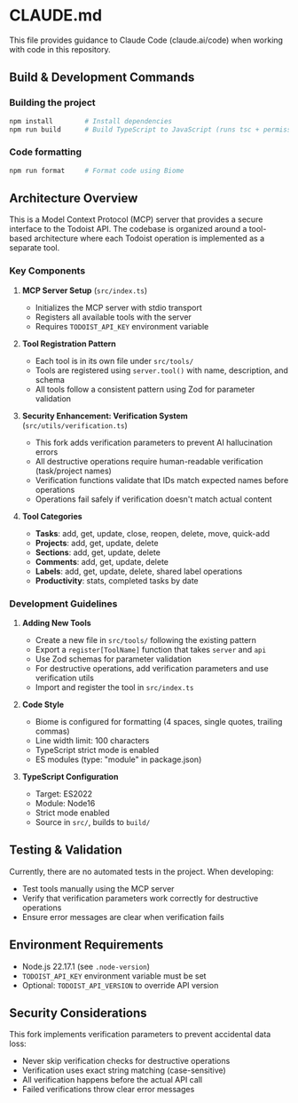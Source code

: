 # CLAUDE.md

This file provides guidance to Claude Code (claude.ai/code) when working with code in this repository.

## Build & Development Commands

### Building the project
```bash
npm install        # Install dependencies
npm run build      # Build TypeScript to JavaScript (runs tsc + permissions)
```

### Code formatting
```bash
npm run format     # Format code using Biome
```

## Architecture Overview

This is a Model Context Protocol (MCP) server that provides a secure interface to the Todoist API. The codebase is organized around a tool-based architecture where each Todoist operation is implemented as a separate tool.

### Key Components

1. **MCP Server Setup** (`src/index.ts`)
   - Initializes the MCP server with stdio transport
   - Registers all available tools with the server
   - Requires `TODOIST_API_KEY` environment variable

2. **Tool Registration Pattern**
   - Each tool is in its own file under `src/tools/`
   - Tools are registered using `server.tool()` with name, description, and schema
   - All tools follow a consistent pattern using Zod for parameter validation

3. **Security Enhancement: Verification System** (`src/utils/verification.ts`)
   - This fork adds verification parameters to prevent AI hallucination errors
   - All destructive operations require human-readable verification (task/project names)
   - Verification functions validate that IDs match expected names before operations
   - Operations fail safely if verification doesn't match actual content

4. **Tool Categories**
   - **Tasks**: add, get, update, close, reopen, delete, move, quick-add
   - **Projects**: add, get, update, delete
   - **Sections**: add, get, update, delete
   - **Comments**: add, get, update, delete
   - **Labels**: add, get, update, delete, shared label operations
   - **Productivity**: stats, completed tasks by date

### Development Guidelines

1. **Adding New Tools**
   - Create a new file in `src/tools/` following the existing pattern
   - Export a `register[ToolName]` function that takes `server` and `api`
   - Use Zod schemas for parameter validation
   - For destructive operations, add verification parameters and use verification utils
   - Import and register the tool in `src/index.ts`

2. **Code Style**
   - Biome is configured for formatting (4 spaces, single quotes, trailing commas)
   - Line width limit: 100 characters
   - TypeScript strict mode is enabled
   - ES modules (type: "module" in package.json)

3. **TypeScript Configuration**
   - Target: ES2022
   - Module: Node16
   - Strict mode enabled
   - Source in `src/`, builds to `build/`

## Testing & Validation

Currently, there are no automated tests in the project. When developing:
- Test tools manually using the MCP server
- Verify that verification parameters work correctly for destructive operations
- Ensure error messages are clear when verification fails

## Environment Requirements

- Node.js 22.17.1 (see `.node-version`)
- `TODOIST_API_KEY` environment variable must be set
- Optional: `TODOIST_API_VERSION` to override API version

## Security Considerations

This fork implements verification parameters to prevent accidental data loss:
- Never skip verification checks for destructive operations
- Verification uses exact string matching (case-sensitive)
- All verification happens before the actual API call
- Failed verifications throw clear error messages